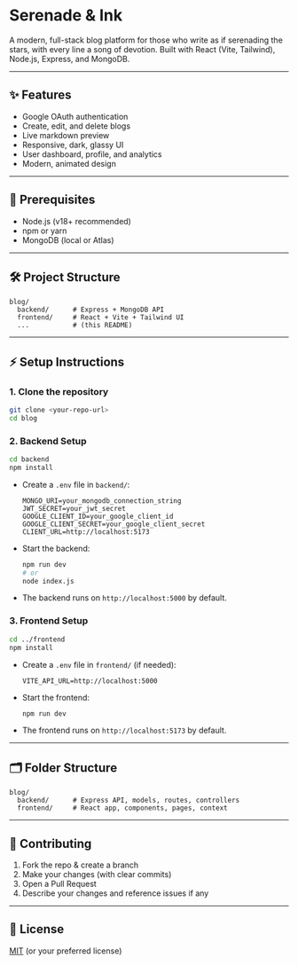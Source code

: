 # Serenade & Ink

A modern, full-stack blog platform for those who write as if serenading the stars, with every line a song of devotion. Built with React (Vite, Tailwind), Node.js, Express, and MongoDB.

---

## ✨ Features
- Google OAuth authentication
- Create, edit, and delete blogs
- Live markdown preview
- Responsive, dark, glassy UI
- User dashboard, profile, and analytics
- Modern, animated design

---

## 🚀 Prerequisites
- Node.js (v18+ recommended)
- npm or yarn
- MongoDB (local or Atlas)

---

## 🛠️ Project Structure
```
blog/
  backend/      # Express + MongoDB API
  frontend/     # React + Vite + Tailwind UI
  ...           # (this README)
```

---

## ⚡ Setup Instructions

### 1. Clone the repository
```bash
git clone <your-repo-url>
cd blog
```

### 2. Backend Setup
```bash
cd backend
npm install
```

- Create a `.env` file in `backend/`:
  ```env
  MONGO_URI=your_mongodb_connection_string
  JWT_SECRET=your_jwt_secret
  GOOGLE_CLIENT_ID=your_google_client_id
  GOOGLE_CLIENT_SECRET=your_google_client_secret
  CLIENT_URL=http://localhost:5173
  ```
- Start the backend:
  ```bash
  npm run dev
  # or
  node index.js
  ```
- The backend runs on `http://localhost:5000` by default.

### 3. Frontend Setup
```bash
cd ../frontend
npm install
```
- Create a `.env` file in `frontend/` (if needed):
  ```env
  VITE_API_URL=http://localhost:5000
  ```
- Start the frontend:
  ```bash
  npm run dev
  ```
- The frontend runs on `http://localhost:5173` by default.

---

## 🗂️ Folder Structure
```
blog/
  backend/      # Express API, models, routes, controllers
  frontend/     # React app, components, pages, context
```

---

## 🤝 Contributing
1. Fork the repo & create a branch
2. Make your changes (with clear commits)
3. Open a Pull Request
4. Describe your changes and reference issues if any

---

## 📄 License
[MIT](LICENSE) (or your preferred license) 